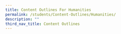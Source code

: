 ```yaml
---
title: Content Outlines For Humanities
permalink: /students/Content-Outlines/Humanities/
description: ""
third_nav_title: Content Outlines
---
```

